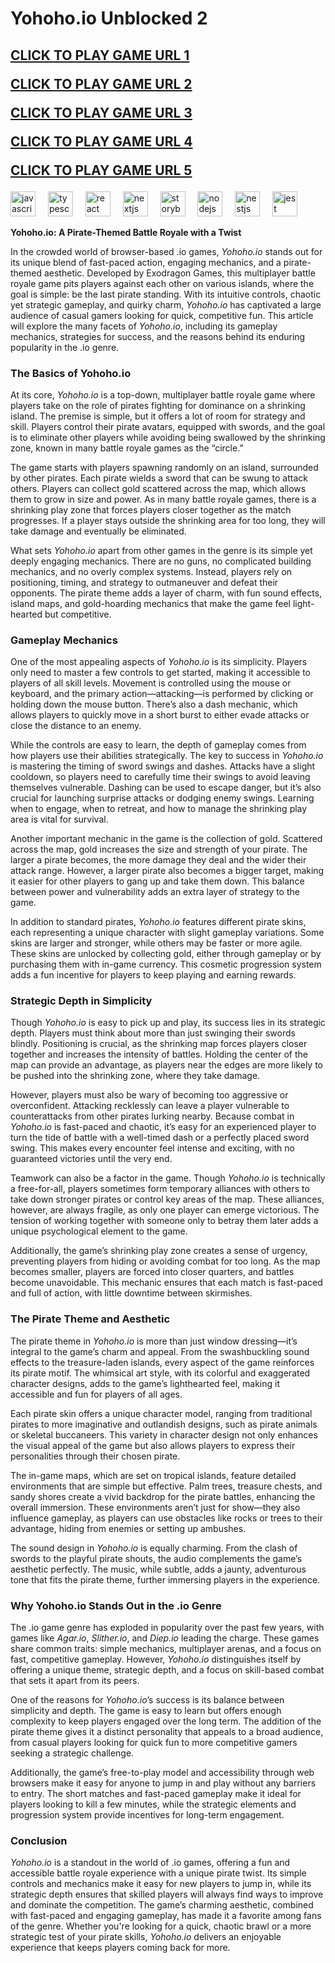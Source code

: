 # Yohoho.io Unblocked 2 

<h2>
<a href="https://lesson1.guru">CLICK TO PLAY GAME URL 1</a></br>


<a href="https://classroom247.pages.dev">CLICK TO PLAY GAME URL 2</a> </br>


<a href="https://huup.pages.dev">CLICK TO PLAY GAME URL 3</a></br>


<a href="https://cookieclicker.blog">CLICK TO PLAY GAME URL 4</a></br>


<a href="https://paper-io.xyz">CLICK TO PLAY GAME URL 5 </a>

</h2>
<div align="left">
  <img src="https://cdn.jsdelivr.net/gh/devicons/devicon/icons/javascript/javascript-original.svg" height="40" alt="javascript logo"  />
  <img width="12" />
  <img src="https://cdn.jsdelivr.net/gh/devicons/devicon/icons/typescript/typescript-original.svg" height="40" alt="typescript logo"  />
  <img width="12" />
  <img src="https://cdn.jsdelivr.net/gh/devicons/devicon/icons/react/react-original.svg" height="40" alt="react logo"  />
  <img width="12" />
  <img src="https://cdn.jsdelivr.net/gh/devicons/devicon/icons/nextjs/nextjs-original.svg" height="40" alt="nextjs logo"  />
  <img width="12" />
  <img src="https://cdn.jsdelivr.net/gh/devicons/devicon/icons/storybook/storybook-original.svg" height="40" alt="storybook logo"  />
  <img width="12" />
  <img src="https://cdn.jsdelivr.net/gh/devicons/devicon/icons/nodejs/nodejs-original.svg" height="40" alt="nodejs logo"  />
  <img width="12" />
  <img src="https://cdn.jsdelivr.net/gh/devicons/devicon/icons/nestjs/nestjs-original.svg" height="40" alt="nestjs logo"  />
  <img width="12" />
  <img src="https://cdn.jsdelivr.net/gh/devicons/devicon/icons/jest/jest-plain.svg" height="40" alt="jest logo"  />
</div>


**Yohoho.io: A Pirate-Themed Battle Royale with a Twist**

In the crowded world of browser-based .io games, *Yohoho.io* stands out for its unique blend of fast-paced action, engaging mechanics, and a pirate-themed aesthetic. Developed by Exodragon Games, this multiplayer battle royale game pits players against each other on various islands, where the goal is simple: be the last pirate standing. With its intuitive controls, chaotic yet strategic gameplay, and quirky charm, *Yohoho.io* has captivated a large audience of casual gamers looking for quick, competitive fun. This article will explore the many facets of *Yohoho.io*, including its gameplay mechanics, strategies for success, and the reasons behind its enduring popularity in the .io genre.

### The Basics of Yohoho.io

At its core, *Yohoho.io* is a top-down, multiplayer battle royale game where players take on the role of pirates fighting for dominance on a shrinking island. The premise is simple, but it offers a lot of room for strategy and skill. Players control their pirate avatars, equipped with swords, and the goal is to eliminate other players while avoiding being swallowed by the shrinking zone, known in many battle royale games as the “circle.”

The game starts with players spawning randomly on an island, surrounded by other pirates. Each pirate wields a sword that can be swung to attack others. Players can collect gold scattered across the map, which allows them to grow in size and power. As in many battle royale games, there is a shrinking play zone that forces players closer together as the match progresses. If a player stays outside the shrinking area for too long, they will take damage and eventually be eliminated.

What sets *Yohoho.io* apart from other games in the genre is its simple yet deeply engaging mechanics. There are no guns, no complicated building mechanics, and no overly complex systems. Instead, players rely on positioning, timing, and strategy to outmaneuver and defeat their opponents. The pirate theme adds a layer of charm, with fun sound effects, island maps, and gold-hoarding mechanics that make the game feel light-hearted but competitive.

### Gameplay Mechanics

One of the most appealing aspects of *Yohoho.io* is its simplicity. Players only need to master a few controls to get started, making it accessible to players of all skill levels. Movement is controlled using the mouse or keyboard, and the primary action—attacking—is performed by clicking or holding down the mouse button. There’s also a dash mechanic, which allows players to quickly move in a short burst to either evade attacks or close the distance to an enemy.

While the controls are easy to learn, the depth of gameplay comes from how players use their abilities strategically. The key to success in *Yohoho.io* is mastering the timing of sword swings and dashes. Attacks have a slight cooldown, so players need to carefully time their swings to avoid leaving themselves vulnerable. Dashing can be used to escape danger, but it’s also crucial for launching surprise attacks or dodging enemy swings. Learning when to engage, when to retreat, and how to manage the shrinking play area is vital for survival.

Another important mechanic in the game is the collection of gold. Scattered across the map, gold increases the size and strength of your pirate. The larger a pirate becomes, the more damage they deal and the wider their attack range. However, a larger pirate also becomes a bigger target, making it easier for other players to gang up and take them down. This balance between power and vulnerability adds an extra layer of strategy to the game.

In addition to standard pirates, *Yohoho.io* features different pirate skins, each representing a unique character with slight gameplay variations. Some skins are larger and stronger, while others may be faster or more agile. These skins are unlocked by collecting gold, either through gameplay or by purchasing them with in-game currency. This cosmetic progression system adds a fun incentive for players to keep playing and earning rewards.

### Strategic Depth in Simplicity

Though *Yohoho.io* is easy to pick up and play, its success lies in its strategic depth. Players must think about more than just swinging their swords blindly. Positioning is crucial, as the shrinking map forces players closer together and increases the intensity of battles. Holding the center of the map can provide an advantage, as players near the edges are more likely to be pushed into the shrinking zone, where they take damage.

However, players must also be wary of becoming too aggressive or overconfident. Attacking recklessly can leave a player vulnerable to counterattacks from other pirates lurking nearby. Because combat in *Yohoho.io* is fast-paced and chaotic, it’s easy for an experienced player to turn the tide of battle with a well-timed dash or a perfectly placed sword swing. This makes every encounter feel intense and exciting, with no guaranteed victories until the very end.

Teamwork can also be a factor in the game. Though *Yohoho.io* is technically a free-for-all, players sometimes form temporary alliances with others to take down stronger pirates or control key areas of the map. These alliances, however, are always fragile, as only one player can emerge victorious. The tension of working together with someone only to betray them later adds a unique psychological element to the game.

Additionally, the game’s shrinking play zone creates a sense of urgency, preventing players from hiding or avoiding combat for too long. As the map becomes smaller, players are forced into closer quarters, and battles become unavoidable. This mechanic ensures that each match is fast-paced and full of action, with little downtime between skirmishes.

### The Pirate Theme and Aesthetic

The pirate theme in *Yohoho.io* is more than just window dressing—it’s integral to the game’s charm and appeal. From the swashbuckling sound effects to the treasure-laden islands, every aspect of the game reinforces its pirate motif. The whimsical art style, with its colorful and exaggerated character designs, adds to the game’s lighthearted feel, making it accessible and fun for players of all ages.

Each pirate skin offers a unique character model, ranging from traditional pirates to more imaginative and outlandish designs, such as pirate animals or skeletal buccaneers. This variety in character design not only enhances the visual appeal of the game but also allows players to express their personalities through their chosen pirate.

The in-game maps, which are set on tropical islands, feature detailed environments that are simple but effective. Palm trees, treasure chests, and sandy shores create a vivid backdrop for the pirate battles, enhancing the overall immersion. These environments aren’t just for show—they also influence gameplay, as players can use obstacles like rocks or trees to their advantage, hiding from enemies or setting up ambushes.

The sound design in *Yohoho.io* is equally charming. From the clash of swords to the playful pirate shouts, the audio complements the game’s aesthetic perfectly. The music, while subtle, adds a jaunty, adventurous tone that fits the pirate theme, further immersing players in the experience.

### Why Yohoho.io Stands Out in the .io Genre

The .io game genre has exploded in popularity over the past few years, with games like *Agar.io*, *Slither.io*, and *Diep.io* leading the charge. These games share common traits: simple mechanics, multiplayer arenas, and a focus on fast, competitive gameplay. However, *Yohoho.io* distinguishes itself by offering a unique theme, strategic depth, and a focus on skill-based combat that sets it apart from its peers.

One of the reasons for *Yohoho.io*’s success is its balance between simplicity and depth. The game is easy to learn but offers enough complexity to keep players engaged over the long term. The addition of the pirate theme gives it a distinct personality that appeals to a broad audience, from casual players looking for quick fun to more competitive gamers seeking a strategic challenge.

Additionally, the game’s free-to-play model and accessibility through web browsers make it easy for anyone to jump in and play without any barriers to entry. The short matches and fast-paced gameplay make it ideal for players looking to kill a few minutes, while the strategic elements and progression system provide incentives for long-term engagement.

### Conclusion

*Yohoho.io* is a standout in the world of .io games, offering a fun and accessible battle royale experience with a unique pirate twist. Its simple controls and mechanics make it easy for new players to jump in, while its strategic depth ensures that skilled players will always find ways to improve and dominate the competition. The game’s charming aesthetic, combined with fast-paced and engaging gameplay, has made it a favorite among fans of the genre. Whether you're looking for a quick, chaotic brawl or a more strategic test of your pirate skills, *Yohoho.io* delivers an enjoyable experience that keeps players coming back for more.
